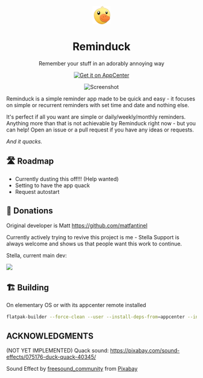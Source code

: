 <p align="center">
    <img src="data/icons/hicolor/48.png" alt="Icon" />
</p>

<h1 align="center">Reminduck</h1>
<p align="center">Remember your stuff in an adorably annoying way</p>

<p align="center">
  <a href="https://appcenter.elementary.io/io.github.ellie_commons.reminduck">
    <img src="https://appcenter.elementary.io/badge.svg" alt="Get it on AppCenter" />
  </a>
</p>

<p align="center">
    <img src="data/screenshots/Main.png" alt="Screenshot" />
</p>

Reminduck is a simple reminder app made to be quick and easy - it focuses on simple or recurrent reminders with set time and date and nothing else.

It's perfect if all you want are simple or daily/weekly/monthly reminders. Anything more than that is not achievable by Reminduck right now - but you can help! Open an issue or a pull request if you have any ideas or requests.

_And it quacks._


## 🛣️ Roadmap

 - Currently dusting this off!!! (Help wanted)
 - Setting to have the app quack
 - Request autostart


## 💝 Donations

Original developer is Matt
https://github.com/matfantinel

Currently actively trying to revive this project is me - Stella
Support is always welcome and shows us that people want this work to continue.

Stella, current main dev:
<p align="left">
  <a href="https://ko-fi.com/teamcons">
    <img src="https://cdn.ko-fi.com/cdn/kofi3.png?v=2" width="150">
  </a>
</p>





## 🏗️ Building

On elementary OS or with its appcenter remote installed

```bash
flatpak-builder --force-clean --user --install-deps-from=appcenter --install builddir ./io.github.ellie_commons.reminduck.yml
```

## ACKNOWLEDGMENTS

(NOT YET IMPLEMENTED)
Quack sound: https://pixabay.com/sound-effects/075176-duck-quack-40345/

Sound Effect by <a href="https://pixabay.com/users/freesound_community-46691455/?utm_source=link-attribution&utm_medium=referral&utm_campaign=music&utm_content=40345">freesound_community</a> from <a href="https://pixabay.com//?utm_source=link-attribution&utm_medium=referral&utm_campaign=music&utm_content=40345">Pixabay</a>


